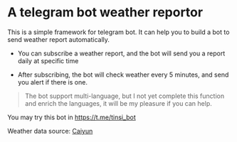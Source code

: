 # A telegram bot weather reportor

This is a simple framework for telegram bot. It can help you to build a bot to send weather report automatically.

 - You can subscribe a weather report, and the bot will send you a report daily at specific time

 - After subscribing, the bot will check weather every 5 minutes, and send you alert if there is one.

 > The bot support multi-language, but I not yet complete this function and enrich the languages, it will be my pleasure if you can help.

 You may try this bot in https://t.me/tinsi_bot

Weather data source: [Caiyun](https://docs.caiyunapp.com/)